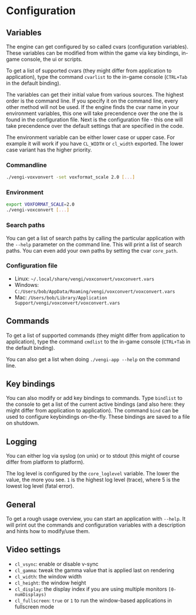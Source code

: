 # Configuration

## Variables

The engine can get configured by so called cvars (configuration variables). These variables can be modified from within
the game via key bindings, in-game console, the ui or scripts.

To get a list of supported cvars (they might differ from application to application), type the command `cvarlist` to the
in-game console (`CTRL+Tab` in the default binding).

The variables can get their initial value from various sources. The highest order is the command line. If you specify it on
the command line, every other method will not be used. If the engine finds the cvar name in your environment variables, this
one will take precendence over the one the is found in the configuration file. Next is the configuration file - this one will
take precendence over the default settings that are specified in the code.

The environment variable can be either lower case or upper case. For example it will work if you have `CL_WIDTH` or `cl_width`
exported. The lower case variant has the higher priority.

### Commandline

```bash
./vengi-voxvonvert -set voxformat_scale 2.0 [...]
```

### Environment

```bash
export VOXFORMAT_SCALE=2.0
./vengi-voxconvert [...]
```

### Search paths

You can get a list of search paths by calling the particular application with the `--help` parameter on the command line. This will print a list of search paths. You can even add your own paths by setting the cvar `core_path`.

### Configuration file

* Linux: `~/.local/share/vengi/voxconvert/voxconvert.vars`
* Windows: `C:/Users/bob/AppData/Roaming/vengi/voxconvert/voxconvert.vars`
* Mac: `/Users/bob/Library/Application Support/vengi/voxconvert/voxconvert.vars`

## Commands

To get a list of supported commands (they might differ from application to application), type the command `cmdlist` to the
in-game console (`CTRL+Tab` in the default binding).

You can also get a list when doing `./vengi-app --help` on the command line.

## Key bindings

You can also modify or add key bindings to commands. Type `bindlist` to the console to get a list of the current active bindings
(and also here: they might differ from application to application). The command `bind` can be used to configure keybindings on-the-fly. These bindings are saved to a file on shutdown.

## Logging

You can either log via syslog (on unix) or to stdout (this might of course differ from platform to platform).

The log level is configured by the `core_loglevel` variable. The lower the value, the more you see. `1` is the highest log level
(trace), where 5 is the lowest log level (fatal error).

## General

To get a rough usage overview, you can start an application with `--help`. It will print out the commands and configuration variables
with a description and hints how to modify/use them.

## Video settings

* `cl_vsync`: enable or disable v-sync
* `cl_gamma`: tweak the gamma value that is applied last on rendering
* `cl_width`: the window width
* `cl_height`: the window height
* `cl_display`: the display index if you are using multiple monitors `[0-numDisplays)`
* `cl_fullscreen`: `true` or `1` to run the window-based applications in fullscreen mode
